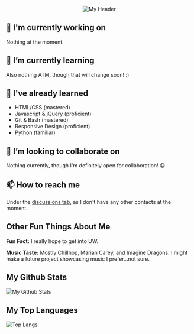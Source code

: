 <p align="center">
  <img src="https://user-images.githubusercontent.com/76709163/148031974-74938c86-6ec3-4718-a1e0-2470e7e3808e.png" alt="My Header">
</p>

## 🔭 I'm currently working on
Nothing at the moment.

## 🌱 I’m currently learning
Also nothing ATM, though that will change soon! :)

## 🌳 I've already learned
- HTML/CSS (mastered)
- Javascript & jQuery (proficient)
- Git & Bash (mastered)
- Responsive Design (proficient)
- Python (familiar)

## 👯 I’m looking to collaborate on
Nothing currently, though I'm definitely open for collaboration! 😀

## 📫 How to reach me
Under the [discussions tab](https://github.com/FireBreather65/FireBreather65/discussions), as I don't have any other contacts at the moment.

## Other Fun Things About Me

<p><b>Fun Fact:</b> I really hope to get into UW.</p>

<p><b>Music Taste:</b> Mostly Chillhop, Mariah Carey, and Imagine Dragons. I might make a future project showcasing music I prefer...not sure.</p>

## My Github Stats

![My Github Stats](https://github-readme-stats.vercel.app/api?username=firebreather65)

## My Top Languages

![Top Langs](https://github-readme-stats.vercel.app/api/top-langs/?username=firebreather65)
